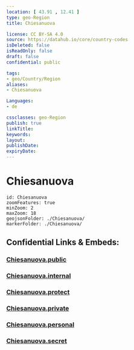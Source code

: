 ```yaml
---
location: [ 43.91 , 12.41 ] 
type: geo-Region
title: Chiesanuova

license: CC BY-SA 4.0
source: https://datahub.io/core/country-codes
isDeleted: false
isReadOnly: false
draft: false
confidential: public

tags:
- geo/Country/Region
aliases:
- Chiesanuova

Languages:
- de

cssclasses: geo-Region
publish: true
linkTitle: 
keywords: 
layout: 
publishDate: 
expiryDate: 
---
```


# Chiesanuova

```leaflet
id: Chiesanuova
zoomFeatures: true 
minZoom: 2 
maxZoom: 18
geojsonFolder: ./Chiesanuova/
markerFolder: ./Chiesanuova/
```


## Confidential Links & Embeds: 

### [Chiesanuova.public](/_public/\Earth\Continent\Europe\Europe~South\San_Marino\Castelli~San_MarinoChiesanuova.public.md) 

### [Chiesanuova.internal](/_internal/\Earth\Continent\Europe\Europe~South\San_Marino\Castelli~San_MarinoChiesanuova.internal.md) 

### [Chiesanuova.protect](/_protect/\Earth\Continent\Europe\Europe~South\San_Marino\Castelli~San_MarinoChiesanuova.protect.md) 

### [Chiesanuova.private](/_private/\Earth\Continent\Europe\Europe~South\San_Marino\Castelli~San_MarinoChiesanuova.private.md) 

### [Chiesanuova.personal](/_personal/\Earth\Continent\Europe\Europe~South\San_Marino\Castelli~San_MarinoChiesanuova.personal.md) 

### [Chiesanuova.secret](/_secret/\Earth\Continent\Europe\Europe~South\San_Marino\Castelli~San_MarinoChiesanuova.secret.md)

